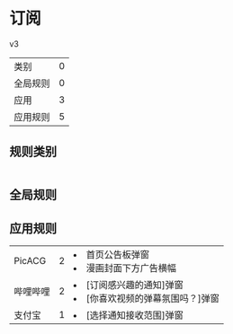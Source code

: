 # 订阅

v3

|||
| - |:-:|
|类别|0|
|全局规则|0|
|应用|3|
|应用规则|5|

## 规则类别

|||
| - |:-:|


## 全局规则



## 应用规则

||||
| - |:-:|-|
|PicACG|2|<li>首页公告板弹窗<li>漫画封面下方广告横幅|
|哔哩哔哩|2|<li>[订阅感兴趣的通知]弹窗<li>[你喜欢视频的弹幕氛围吗？]弹窗|
|支付宝|1|<li>[选择通知接收范围]弹窗|
